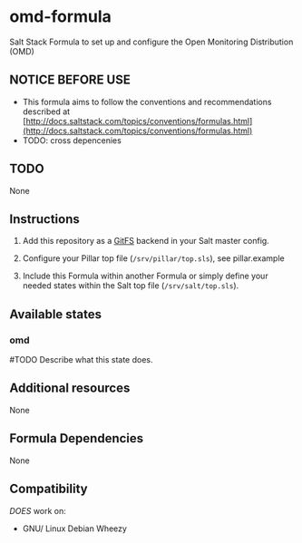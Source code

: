 # omd-formula

Salt Stack Formula to set up and configure the Open Monitoring Distribution (OMD)

## NOTICE BEFORE USE

* This formula aims to follow the conventions and recommendations described at [http://docs.saltstack.com/topics/conventions/formulas.html](http://docs.saltstack.com/topics/conventions/formulas.html)
* TODO: cross depencenies

## TODO

None

## Instructions

1. Add this repository as a [GitFS](http://docs.saltstack.com/topics/tutorials/gitfs.html) backend in your Salt master config.

2. Configure your Pillar top file (`/srv/pillar/top.sls`), see pillar.example

3. Include this Formula within another Formula or simply define your needed states within the Salt top file (`/srv/salt/top.sls`).

## Available states

### omd

\#TODO Describe what this state does.

## Additional resources

None

## Formula Dependencies

None

## Compatibility

*DOES* work on:

* GNU/ Linux Debian Wheezy
